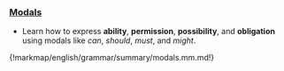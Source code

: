 ### [Modals](/english/grammar/summary/modals.md)

- Learn how to express **ability**, **permission**, **possibility**, and **obligation** using modals like _can_, _should_, _must_, and _might_.

{!markmap/english/grammar/summary/modals.mm.md!}
